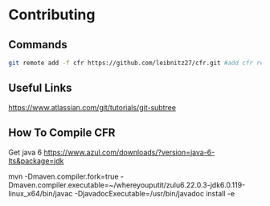 # Contributing

## Commands
```bash
git remote add -f cfr https://github.com/leibnitz27/cfr.git #add cfr remote
```

## Useful Links

https://www.atlassian.com/git/tutorials/git-subtree

## How To Compile CFR

Get java 6 https://www.azul.com/downloads/?version=java-6-lts&package=jdk

mvn -Dmaven.compiler.fork=true -Dmaven.compiler.executable=~/whereyouputit/zulu6.22.0.3-jdk6.0.119-linux_x64/bin/javac -DjavadocExecutable=/usr/bin/javadoc install -e
